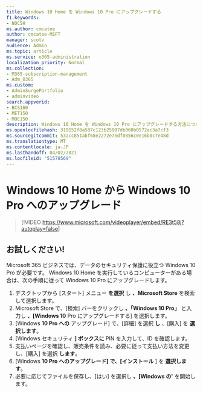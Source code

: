 ```yaml
---
title: Windows 10 Home を Windows 10 Pro にアップグレードする
f1.keywords:
- NOCSH
ms.author: cmcatee
author: cmcatee-MSFT
manager: scotv
audience: Admin
ms.topic: article
ms.service: o365-administration
localization_priority: Normal
ms.collection:
- M365-subscription-management
- Adm_O365
ms.custom:
- AdminSurgePortfolio
- adminvideo
search.appverid:
- BCS160
- MET150
- MOE150
description: Windows 10 Home を Windows 10 Pro にアップグレードする方法について学習します。
ms.openlocfilehash: 319152f8a587c123b25907db060b0572ec3a7cf3
ms.sourcegitcommit: 53acc851abf68e2272e75df0856c0e16b0c7e48d
ms.translationtype: MT
ms.contentlocale: ja-JP
ms.lasthandoff: 04/02/2021
ms.locfileid: "51578569"
---
```

# <a name="upgrade-from-windows-10-home-to-windows-10-pro"></a>Windows 10 Home から Windows 10 Pro へのアップグレード

> [!VIDEO https://www.microsoft.com/videoplayer/embed/RE3t58j?autoplay=false]

## <a name="try-it"></a>お試しください!

Microsoft 365 ビジネスでは、データのセキュリティ保護に役立つ Windows 10 Pro が必要です。 Windows 10 Home を実行しているコンピューターがある場合は、次の手順に従って Windows 10 Pro にアップグレードします。

1. デスクトップから [スタート] メニュー  **を選択**  し  **、Microsoft Store** を検索して選択します。
2. Microsoft Store で、[検索] バーをクリックし  **、「Windows 10 Pro」** と入力し  **、[Windows 10** Pro にアップグレードする] を選択します。
3. [Windows  **10 Pro への** アップグレード] で、[詳細] を選択  **し** 、[購入] を  **選択します**。
4. [Windows セキュリティ  **] ボックスに**  PIN を入力して、ID を確認します。
5. 支払いページを確認し、販売条件を読み、必要に従って支払い方法を変更し、[購入] を選択  **します**。
6. [Windows  **10 Pro へのアップグレード] で、[インストール** ] を  **選択します**。
7. 必要に応じてファイルを保存し、[はい] を選択し  **、[Windows の&#39;**  を開始します。